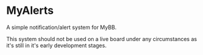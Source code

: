 MyAlerts
========

A simple notification/alert system for MyBB.

This system should not be used on a live board under any circumstances as it's still in it's early development stages.